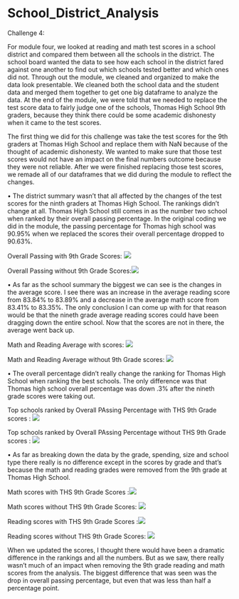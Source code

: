 # School_District_Analysis
Challenge 4:

For module four, we looked at reading and math test scores in a school district and compared them between all the schools in the district. The school board wanted the data to see how each school in the district fared against one another to find out which schools tested better and which ones did not. Through out the module, we cleaned and organized to make the data look presentable. We cleaned both the school data and the student data and merged them together to get one big dataframe to analyze the data. At the end of the module, we were told that we needed to replace the test score data to fairly judge one of the schools, Thomas High School 9th graders, because they think there could be some academic dishonesty when it came to the test scores. 

The first thing we did for this challenge was take the test scores for the 9th graders at Thomas High School and replace them with NaN because of the thought of academic dishonesty. We wanted to make sure that those test scores would not have an impact on the final numbers outcome because they were not reliable. After we were finished replacing those test scores, we remade all of our dataframes that we did during the module to reflect the changes.

•	The district summary wasn’t that all affected by the changes of the test scores for the ninth graders at Thomas High School. The rankings didn’t change at all. Thomas High School still comes in as the number two school when ranked by their overall passing percentage. In the original coding we did in the module, the passing percentage for Thomas high school was 90.95% when we replaced the scores their overall percentage dropped to 90.63%.

Overall Passing with 9th Grade Scores: ![](Images/fig1%20with%20scores.PNG)

Overall Passing without 9th Grade Scores:![](Images/fig2%20without%20scores.PNG)


•	As far as the school summary the biggest we can see is the changes in the average score. I see there was an increase in the average reading score from 83.84% to 83.89% and a decrease in the average math score from 83.41% to 83.35%. The only conclusion I can come up with for that reason would be that the nineth grade average reading scores could have been dragging down the entire school. Now that the scores are not in there, the average went back up. 

Math and Reading Average with scores: ![](Images/fig3%20average%20scores%20with.PNG)

Math and Reading Average without 9th Grade scores: ![](Images/fig4%20average%20without.PNG)


•	The overall percentage didn’t really change the ranking for Thomas High School when ranking the best schools. The only difference was that Thomas high school overall percentage was down .3% after the nineth grade scores were taking out. 

Top schools ranked by Overall PAssing Percentage with THS 9th Grade scores : ![](Images/fig%205%20top%20schools%20with.PNG)

Top schools ranked by Overall PAssing Percentage without THS 9th Grade scores : ![](Images/fig6%20top%20schools%20without.PNG)

•	As far as breaking down the data by the grade, spending, size and school type there really is no difference except in the scores by grade and that’s because the math and reading grades were removed from the 9th grade at Thomas High School.

Math scores with THS 9th Grade Scores :![](Images/fig7%20math%20with.PNG)

Math scores without THS 9th Grade Scores: ![](Images/fig9%20math%20without.PNG)

Reading scores with THS 9th Grade Scores :![](fig%208%20reading%20with.PNG)

Reading scores without THS 9th Grade Scores: ![](Images/fig10%20reading%20without.PNG)


When we updated the scores, I thought there would have been a dramatic difference in the rankings and all the numbers. But as we saw, there really wasn’t much of an impact when removing the 9th grade reading and math scores from the analysis. The biggest difference that was seen was the drop in overall passing percentage, but even that was less than half a percentage point. 
